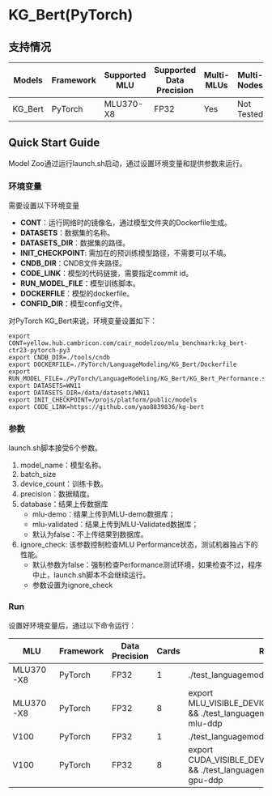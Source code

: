 # KG_Bert(PyTorch)
## 支持情况

Models  | Framework  | Supported MLU   | Supported Data Precision  | Multi-MLUs  | Multi-Nodes
----- | ----- | ----- | ----- | ----- | ----- |
KG_Bert  | PyTorch  | MLU370-X8  | FP32  | Yes  | Not Tested

## Quick Start Guide
Model Zoo通过运行launch.sh启动，通过设置环境变量和提供参数来运行。   
### 环境变量
需要设置以下环境变量
- **CONT**：运行网络时的镜像名，通过模型文件夹的Dockerfile生成。
- **DATASETS**：数据集的名称。
- **DATASETS_DIR**：数据集的路径。
- **INIT_CHECKPOINT**: 需加在的预训练模型路径，不需要可以不填。
- **CNDB_DIR**：CNDB文件夹路径。
- **CODE_LINK**：模型的代码链接，需要指定commit id。
- **RUN_MODEL_FILE**：模型训练脚本。
- **DOCKERFILE**：模型的dockerfile。
- **CONFID_DIR**：模型config文件。  

对PyTorch KG_Bert来说，环境变量设置如下：
```
export CONT=yellow.hub.cambricon.com/cair_modelzoo/mlu_benchmark:kg_bert-ctr23-pytorch-py3
export CNDB_DIR=./tools/cndb
export DOCKERFILE=./PyTorch/LanguageModeling/KG_Bert/Dockerfile 
export RUN_MODEL_FILE=./PyTorch/LanguageModeling/KG_Bert/KG_Bert_Performance.sh
export DATASETS=WN11
export DATASETS_DIR=/data/datasets/WN11
export INIT_CHECKPOINT=/projs/platform/public/models
export CODE_LINK=https://github.com/yao8839836/kg-bert
```
### 参数
launch.sh脚本接受6个参数。
1. model_name：模型名称。
2. batch_size
3. device_count：训练卡数。
4. precision：数据精度。
5. database：结果上传数据库
    - mlu-demo：结果上传到MLU-demo数据库；
    - mlu-validated：结果上传到MLU-Validated数据库；
    - 默认为false：不上传结果到数据库。
6. ignore_check: 该参数控制检查MLU Performance状态，测试机器独占下的性能。
    - 默认参数为false：强制检查Performance测试环境，如果检查不过，程序中止，launch.sh脚本不会继续运行。
    - 参数设置为ignore_check
    
### Run
设置好环境变量后，通过以下命令运行：


MLU  | Framework  |  Data Precision  | Cards  | Run
----- | ----- | ----- | ----- | ----- |
MLU370-X8  | PyTorch  | FP32  | 1  | ./test_languagemodeling.sh 3 fp32-mlu
MLU370-X8  | PyTorch  | FP32  | 8  | export MLU_VISIBLE_DEVICES=0,1,2,3,4,5,6,7 && ./test_languagemodeling.sh 3 fp32-mlu-ddp
V100  | PyTorch  | FP32  | 1  | ./test_languagemodeling.sh 3 fp32-gpu
V100  | PyTorch  | FP32  | 8  | export CUDA_VISIBLE_DEVICES=0,1,2,3,4,5,6,7 && ./test_languagemodeling.sh 3 fp32-gpu-ddp

